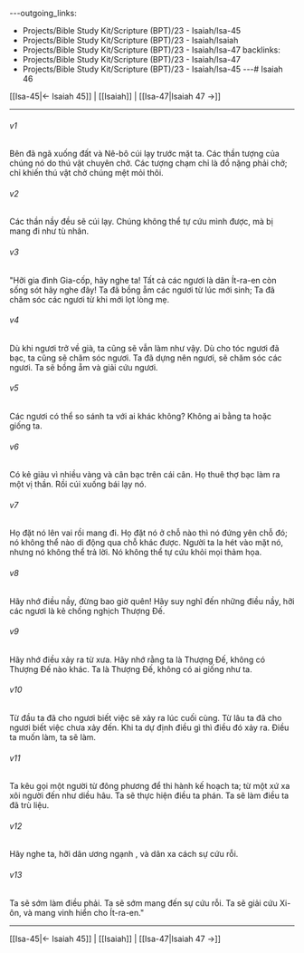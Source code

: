 ---outgoing_links:
  - Projects/Bible Study Kit/Scripture (BPT)/23 - Isaiah/Isa-45
  - Projects/Bible Study Kit/Scripture (BPT)/23 - Isaiah/Isaiah
  - Projects/Bible Study Kit/Scripture (BPT)/23 - Isaiah/Isa-47
backlinks:
  - Projects/Bible Study Kit/Scripture (BPT)/23 - Isaiah/Isa-47
  - Projects/Bible Study Kit/Scripture (BPT)/23 - Isaiah/Isa-45
---# Isaiah 46

[[Isa-45|← Isaiah 45]] | [[Isaiah]] | [[Isa-47|Isaiah 47 →]]
***



###### v1 
Bên đã ngã xuống đất và Nê-bô cúi lạy trước mặt ta. Các thần tượng của chúng nó do thú vật chuyên chở. Các tượng chạm chỉ là đồ nặng phải chở; chỉ khiến thú vật chở chúng mệt mỏi thôi. 

###### v2 
Các thần nầy đều sẽ cúi lạy. Chúng không thể tự cứu mình được, mà bị mang đi như tù nhân. 

###### v3 
"Hỡi gia đình Gia-cốp, hãy nghe ta! Tất cả các ngươi là dân Ít-ra-en còn sống sót hãy nghe đây! Ta đã bồng ẵm các ngươi từ lúc mới sinh; Ta đã chăm sóc các ngươi từ khi mới lọt lòng mẹ. 

###### v4 
Dù khi ngươi trở về già, ta cũng sẽ vẫn làm như vậy. Dù cho tóc ngươi đã bạc, ta cũng sẽ chăm sóc ngươi. Ta đã dựng nên ngươi, sẽ chăm sóc các ngươi. Ta sẽ bồng ẵm và giải cứu ngươi. 

###### v5 
Các ngươi có thể so sánh ta với ai khác không? Không ai bằng ta hoặc giống ta. 

###### v6 
Có kẻ giàu vì nhiều vàng và cân bạc trên cái cân. Họ thuê thợ bạc làm ra một vị thần. Rồi cúi xuống bái lạy nó. 

###### v7 
Họ đặt nó lên vai rồi mang đi. Họ đặt nó ở chỗ nào thì nó đứng yên chỗ đó; nó không thể nào di động qua chỗ khác được. Người ta la hét vào mặt nó, nhưng nó không thể trả lời. Nó không thể tự cứu khỏi mọi thảm họa. 

###### v8 
Hãy nhớ điều nầy, đừng bao giờ quên! Hãy suy nghĩ đến những điều nầy, hỡi các ngươi là kẻ chống nghịch Thượng Đế. 

###### v9 
Hãy nhớ điều xảy ra từ xưa. Hãy nhớ rằng ta là Thượng Đế, không có Thượng Đế nào khác. Ta là Thượng Đế, không có ai giống như ta. 

###### v10 
Từ đầu ta đã cho ngươi biết việc sẽ xảy ra lúc cuối cùng. Từ lâu ta đã cho ngươi biết việc chưa xảy đến. Khi ta dự định điều gì thì điều đó xảy ra. Điều ta muốn làm, ta sẽ làm. 

###### v11 
Ta kêu gọi một người từ đông phương để thi hành kế hoạch ta; từ một xứ xa xôi người đến như diều hâu. Ta sẽ thực hiện điều ta phán. Ta sẽ làm điều ta đã trù liệu. 

###### v12 
Hãy nghe ta, hỡi dân ương ngạnh , và dân xa cách sự cứu rỗi. 

###### v13 
Ta sẽ sớm làm điều phải. Ta sẽ sớm mang đến sự cứu rỗi. Ta sẽ giải cứu Xi-ôn, và mang vinh hiển cho Ít-ra-en."

***
[[Isa-45|← Isaiah 45]] | [[Isaiah]] | [[Isa-47|Isaiah 47 →]]
